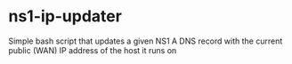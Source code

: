 # ns1-ip-updater
Simple bash script that updates a given NS1 A DNS record with the current public (WAN) IP address of the host it runs on
